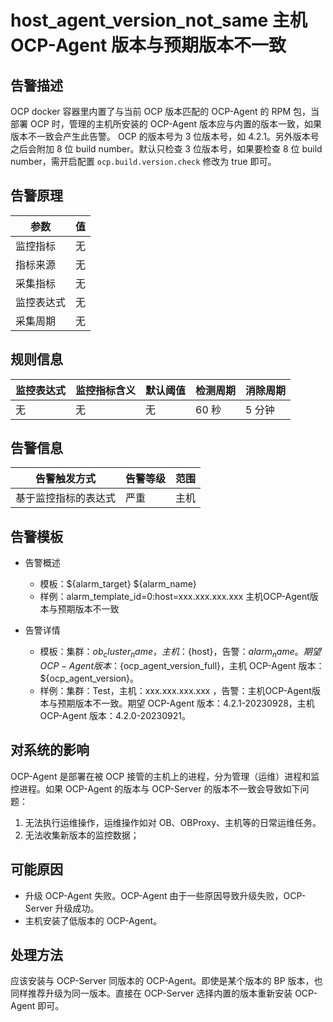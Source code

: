 # host_agent_version_not_same 主机 OCP-Agent 版本与预期版本不一致

## 告警描述

OCP docker 容器里内置了与当前 OCP 版本匹配的 OCP-Agent 的 RPM 包，当部署 OCP 时，管理的主机所安装的 OCP-Agent 版本应与内置的版本一致，如果版本不一致会产生此告警。
OCP 的版本号为 3 位版本号，如 4.2.1。另外版本号之后会附加 8 位 build number。默认只检查 3 位版本号，如果要检查 8 位 build number，需开启配置 `ocp.build.version.check` 修改为 true 即可。

## 告警原理

| 参数 | 值 |
| --- | --- |
| 监控指标 | 无 |
| 指标来源 | 无 |
| 采集指标 | 无 |
| 监控表达式 | 无 |
| 采集周期 | 无 |

## 规则信息

| 监控表达式 | 监控指标含义 | 默认阈值 | 检测周期 | 消除周期 |
| --- | --- | --- | --- | --- |
| 无 | 无 | 无 | 60 秒 | 5 分钟 |

## 告警信息

| 告警触发方式 | 告警等级 | 范围 |
| --- | --- | --- |
| 基于监控指标的表达式 | 严重 | 主机 |

## 告警模板

* 告警概述

  * 模板：${alarm_target} ${alarm_name}
  * 样例：alarm_template_id=0:host=xxx.xxx.xxx.xxx 主机OCP-Agent版本与预期版本不一致

* 告警详情

  * 模板：集群：${ob_cluster_name}，主机：${host}，告警：${alarm_name}。期望 OCP-Agent 版本：${ocp_agent_version_full}，主机 OCP-Agent 版本：${ocp_agent_version}。
  * 样例：集群：Test，主机：xxx.xxx.xxx.xxx ，告警：主机OCP-Agent版本与预期版本不一致。期望 OCP-Agent 版本：4.2.1-20230928，主机 OCP-Agent 版本：4.2.0-20230921。

## 对系统的影响

OCP-Agent 是部署在被 OCP 接管的主机上的进程，分为管理（运维）进程和监控进程。如果 OCP-Agent 的版本与 OCP-Server 的版本不一致会导致如下问题：

1. 无法执行运维操作，运维操作如对 OB、OBProxy、主机等的日常运维任务。
2. 无法收集新版本的监控数据；

## 可能原因

* 升级 OCP-Agent 失败。OCP-Agent 由于一些原因导致升级失败，OCP-Server 升级成功。
* 主机安装了低版本的 OCP-Agent。

## 处理方法

应该安装与 OCP-Server 同版本的 OCP-Agent。即使是某个版本的 BP 版本，也同样推荐升级为同一版本。直接在 OCP-Server 选择内置的版本重新安装 OCP-Agent 即可。
